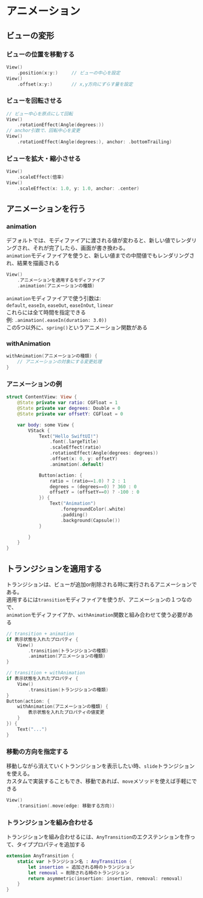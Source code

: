 # アニメーション

## ビューの変形

### ビューの位置を移動する

```swift
View()
    .position(x:y:)     // ビューの中心を設定
View()
    .offset(x:y:)       // x,y方向にずらす量を設定
```

### ビューを回転させる

```swift
// ビュー中心を原点にして回転
View()
    .rotationEffect(Angle(degrees:))
// anchor引数で、回転中心を変更
View()
    .rotationEffect(Angle(degrees:), anchor: .bottomTrailing)
```

### ビューを拡大・縮小させる

```swift
View()
    .scaleEffect(倍率)
View()
    .scaleEffect(x: 1.0, y: 1.0, anchor: .center)
```

## アニメーションを行う

### animation

デフォルトでは、モディファイアに渡される値が変わると、新しい値でレンダリングされ、それが完了したら、画面が書き換わる。  
`animation`モディファイアを使うと、新しい値までの中間値でもレンダリングされ、結果を描画される
```swift
View()
    .アニメーションを適用するモディファイア
    .animation(アニメーションの種類)
```
`animation`モディファイアで使う引数は:  
`default`, `easeIn`, `easeOut`, `easeInOut`, `linear`  
これらには全て時間を指定できる  
例: `.animation(.easeIn(duration: 3.0))`  
この5つ以外に、`spring()`というアニメーション関数がある

### withAnimation

```swift
withAnimation(アニメーションの種類) {
    // アニメーションの対象にする変更処理
}
```

### アニメーションの例

```swift
struct ContentView: View {
    @State private var ratio: CGFloat = 1
    @State private var degrees: Double = 0
    @State private var offsetY: CGFloat = 0

    var body: some View {
        VStack {
            Text("Hello SwiftUI!")
                .font(.largeTitle)
                .scaleEffect(ratio)
                .rotationEffect(Angle(degrees: degrees))
                .offset(x: 0, y: offsetY)
                .animation(.default)

            Button(action: {
                ratio = (ratio==1.0) ? 2 : 1
                degrees = (degrees==0) ? 360 : 0
                offsetY = (offsetY==0) ? -100 : 0
            }) {
                Text("Animation")
                    .foregroundColor(.white)
                    .padding()
                    .background(Capsule())
            }

        }
    }
}
```

## トランジションを適用する

トランジションは、ビューが追加or削除される時に実行されるアニメーションである。  
適用するには`transition`モディファイアを使うが、アニメーションの１つなので、  
`animation`モディファイアか、`withAnimation`関数と組み合わせて使う必要がある
```swift
// transition + animation
if 表示状態を入れたプロパティ {
    View()
        .transition(トランジションの種類)
        .animation(アニメーションの種類)
}

// transition + withAnimation
if 表示状態を入れたプロパティ {
    View()
        .transition(トランジションの種類)
}
Button(action: {
    withAnimation(アニメーションの種類) {
        表示状態を入れたプロパティの値変更
    }
}) {
    Text("...")
}
```

### 移動の方向を指定する

移動しながら消えていくトランジションを表示したい時、`slide`トランジションを使える。  
カスタムで実装することもでき、移動であれば、`move`メソッドを使えば手軽にできる
```swift
View()
    .transition(.move(edge: 移動する方向))
```

### トランジションを組み合わせる

トランジションを組み合わせるには、`AnyTransition`のエクステンションを作って、タイププロパティを追加する
```swift
extension AnyTransition {
    static var トランジション名 : AnyTransition {
        let insertion = 追加される時のトランジション
        let removal = 削除される時のトランジション
        return asymmetric(insertion: insertion, removal: removal)
    }
}
```
